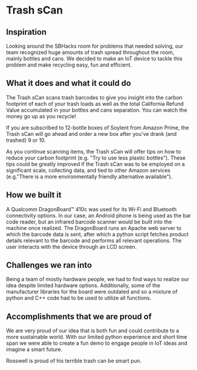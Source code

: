 Trash sCan
==========

Inspiration
-----------

Looking around the SBHacks room for problems that needed solving, our team recognized huge amounts of trash spread throughout the room, mainly bottles and cans. We decided to make an IoT device to tackle this problem and make recycling easy, fun and efficient.

What it does and what it could do
---------------------------------

The Trash sCan scans trash barcodes to give you insight into the carbon footprint of each of your trash loads as well as the total California Refund Value accumulated in your bottles and cans separation. You can watch the money go up as you recycle!

If you are subscribed to 12-bottle boxes of Soylent from Amazon Prime, the Trash sCan will go ahead and order a new box after you've drank (and trashed) 9 or 10.

As you continue scanning items, the Trash sCan will offer tips on how to reduce your carbon footprint (e.g. "Try to use less plastic bottles"). These tips could be greatly improved if the Trash sCan was to be employed on a significant scale, collecting data, and tied to other Amazon services (e.g."There is a more environmentally friendly alternative available"). 

How we built it
---------------

A Qualcomm DragonBoard™ 410c was used for its  Wi-Fi and Bluetooth connectivity options. In our case, an Android phone is being used as the bar code reader, but an infrared barcode scanner would be built into the machine once realized. The DragonBoard runs an Apache web server to which the barcode data is sent, after which a python script fetches product details relevant to the barcode and performs all relevant operations. The user interacts with the device through an LCD screen.

Challenges we ran into
----------------------

Being a team of mostly hardware people, we had to find ways to realize our idea despite limited hardware options. Additionally, some of the manufacturer libraries for the board were outdated and so a mixture of python and C++ code had to be used to utilize all functions.

Accomplishments that we are proud of
------------------------------------

We are very proud of our idea that is both fun and could contribute to a more sustainable world. With our limited python experience and short time span we were able to create a fun demo to engage people in IoT ideas and imagine a smart future.

Rosswell is proud of his terrible trash can be smart pun.